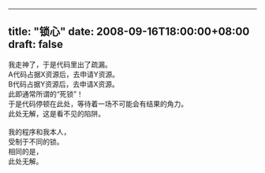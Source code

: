 
---
title: "锁心"
date: 2008-09-16T18:00:00+08:00
draft: false
---

我走神了，于是代码里出了疏漏。
<br>A代码占据X资源后，去申请Y资源。
<br>B代码占据Y资源后，去申请X资源。
<br>此即通常所谓的“死锁”！
<br>于是代码停顿在此处，等待着一场不可能会有结果的角力。
<br>此处无解，这是看不见的陷阱。
<br>
<br>我的程序和我本人，
<br>受制于不同的锁。
<br>相同的是，
<br>此处无解。
<br> 
